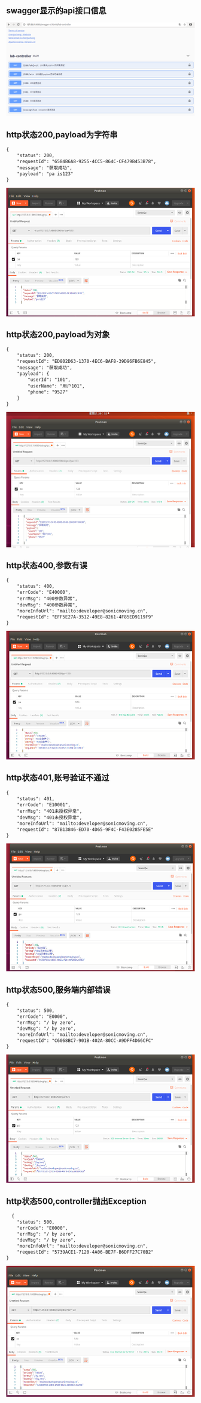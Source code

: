 ## swagger显示的api接口信息
  ![image](./img/api-detail-swagger.png)

## http状态200,payload为字符串
    {
        "status": 200,
        "requestId": "6584B6A8-9255-4CC5-864C-CF479B453B78",
        "message": "获取成功",
        "payload": "pa is123"
    }
  ![image](./img/status-200-str.png)

## http状态200,payload为对象
    {
        "status": 200,
        "requestId": "ED802D63-1370-4EC6-BAF8-39D96FB6E845",
        "message": "获取成功",
        "payload": {
            "userId": "101",
            "userName": "用户101",
            "phone": "9527"
        }
    }
  ![image](./img/status-200-object.png)

## http状态400,参数有误
    {
        "status": 400,
        "errCode": "E40000",
        "errMsg": "400参数异常",
        "devMsg": "400参数异常",
        "moreInfoUrl": "mailto:developer@sonicmoving.cn",
        "requestId": "EFF5E27A-3512-49E8-8261-4F85ED9119F9"
    }
  ![image](./img/status-400.png)

## http状态401,账号验证不通过
    {
        "status": 401,
        "errCode": "E10001",
        "errMsg": "401未授权异常",
        "devMsg": "401未授权异常",
        "moreInfoUrl": "mailto:developer@sonicmoving.cn",
        "requestId": "87B13846-ED70-4D65-9F4C-F43E0285FE5E"
    }
  ![image](./img/status-401.png) 

## http状态500,服务端内部错误
    {
        "status": 500,
        "errCode": "E0000",
        "errMsg": "/ by zero",
        "devMsg": "/ by zero",
        "moreInfoUrl": "mailto:developer@sonicmoving.cn",
        "requestId": "C6068BC7-901B-402A-80CC-A9DFF4D66CFC"
    }
  ![image](./img/status-500.png)       
  
## http状态500,controller抛出Exception
      {
        "status": 500,
        "errCode": "E0000",
        "errMsg": "/ by zero",
        "devMsg": "/ by zero",
        "moreInfoUrl": "mailto:developer@sonicmoving.cn",
        "requestId": "5739ACE1-7120-4A06-BE7F-B6DFF27C70B2"
    }
  ![image](./img/exception.png)   
